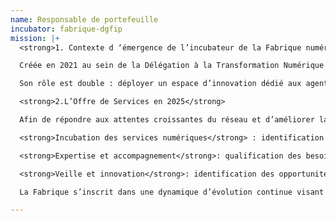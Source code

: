 ```yaml
---
name: Responsable de portefeuille
incubator: fabrique-dgfip
mission: |+
  <strong>1. Contexte d ‘émergence de l’incubateur de la Fabrique numérique, un acteur de la transformation numérique de la DGFIP</strong>

  Créée en 2021 au sein de la Délégation à la Transformation Numérique (DTNUM) de la DGFIP, La Fabrique numérique s’est affirmée comme un acteur et un levier stratégique en matière de transformation numérique. Pleinement identifié comme l’incubateur de la DGFIP, la Fabrique a su évoluer vers un cadre opérationnel adapté aux enjeux de la DTNum et en complémentarité du SI.

  Son rôle est double : déployer un espace d’innovation dédié aux agents du réseau de la DGFIP et expérimenter des services numériques à impact tout en garantissant leur conformité aux exigences du système d’information (SI) et aux impératifs de sécurité.

  <strong>2.L’Offre de Services en 2025</strong>

  Afin de répondre aux attentes croissantes du réseau et d’améliorer la structuration des services numériques, La Fabrique déploie trois axes de services complémentaires :

  <strong>Incubation des services numériques</strong> : identification et accompagnement des projets innovants à fort impact, en capitalisant sur l’expertise des intrapreneurs et des bureaux métiers.

  <strong>Expertise et accompagnement</strong>: qualification des besoins, structuration des projets et mise en place d’indicateurs d’impact pour assurer une meilleure allocation des ressources.

  <strong>Veille et innovation</strong>: identification des opportunités technologiques et sourcer les innovations externes ou interministérielles.

  La Fabrique s’inscrit dans une dynamique d’évolution continue visant à consolider son positionnement comme un incubateur structurant et stratégique pour la DGFIP. Son action, fondée sur l’innovation, l’impact et la pérennisation des services, en fait un levier essentiel pour la modernisation de la DGFIP.

---
```

